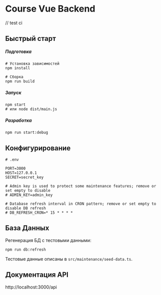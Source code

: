 # Course Vue Backend

// test ci

## Быстрый старт

##### Подготовка
```shell script
# Установка зависимостей
npm install

# Сборка
npm run build
```

##### Запуск

```shell script
npm start
# или node dist/main.js
```

##### Разработка

```shell script
npm run start:debug
```

## Конфигурирование

```dotenv
# .env

PORT=3000
HOST=127.0.0.1
SECRET=secret_key

# Admin key is used to protect some maintenance features; remove or set empty to disable
# ADMIN_KEY=admin_key

# Database refresh interval in CRON pattern; remove or set empty to disable DB refresh
# DB_REFRESH_CRON=* 15 * * * *

```

## База Данных

Регенерация БД с тестовыми данными:
```shell script
npm run db:refresh
```

Тестовые данные описаны в `src/maintenance/seed-data.ts`.

## Документация API

http://localhost:3000/api
